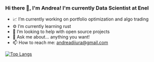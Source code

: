 ### Hi there 👋, I'm Andrea! I'm currently Data Scientist at Enel

- 📈 I’m currently working on portfolio optimization and algo trading
- ⚙️ I’m currently learning rust
- 🤔 I’m looking to help with open source projects
- 💬 Ask me about... anything you want!
- 📫 How to reach me: andreadiiura@gmail.com

[![Top Langs](https://github-readme-stats.vercel.app/api/top-langs/?username=agdiiura)](https://github.com/agdiiura)
